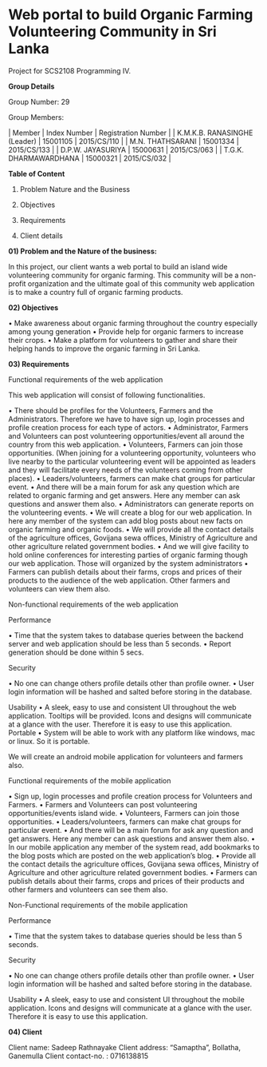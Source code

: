 # Web portal to build Organic Farming Volunteering Community in Sri Lanka
Project for SCS2108 Programming IV. 

**Group Details** 

Group Number: 29 

Group Members: 

 |  Member  | 	Index Number  | 	Registration Number  |
 |  K.M.K.B. RANASINGHE (Leader)  | 	15001105  | 	2015/CS/110  |
 | M.N. THATHSARANI  | 	15001334  | 	2015/CS/133  | 
 | D.P.W. JAYASURIYA |	15000631  | 	2015/CS/063  |
 | T.G.K. DHARMAWARDHANA  |	 15000321  |	2015/CS/032 | 


**Table of Content**

1.	Problem Nature and the Business                                      

2.	Objectives

3.	Requirements

4.	Client details



**01)	Problem and the Nature of the business:** 

In this project, our client wants a web portal to build an island wide volunteering community for organic farming. This community will be a non-profit organization and the ultimate goal of this community web application is to make a country full of organic farming products. 

**02)	Objectives** 

•	Make awareness about organic farming throughout the country especially among young generation 
•	Provide help for organic farmers to increase their crops. 
•	Make a platform for volunteers to gather and share their helping hands to improve the organic farming in Sri Lanka. 

**03)	Requirements**

Functional requirements of the web application

This web application will consist of following functionalities. 

•	There should be profiles for the Volunteers, Farmers and the Administrators. Therefore we have to have sign up, login processes and profile creation process for each type of actors. 
•	Administrator, Farmers and Volunteers can post volunteering opportunities/event all around the country from this web application. 
•	Volunteers, Farmers can join those opportunities. (When joining for a volunteering opportunity, volunteers who live nearby to the particular volunteering event will be appointed as leaders and they will facilitate every needs of the volunteers coming from other places). 
•	Leaders/volunteers, farmers can make chat groups for particular event. 
•	And there will be a main forum for ask any question which are related to organic farming and get answers. Here any member can ask questions and answer them also.
•	Administrators can generate reports on the volunteering events. 
•	We will create a blog for our web application. In here any member of the system can add blog posts about new facts on organic farming and organic foods.
•	We will provide all the contact details of the agriculture offices, Govijana sewa offices, Ministry of Agriculture and other agriculture related government bodies.
•	And we will give facility to hold online conferences for interesting parties of organic farming though our web application. Those will organized by the system administrators
•	Farmers can publish details about their farms, crops and prices of their products to the audience of the web application. Other farmers and volunteers can view them also.

Non-functional requirements of the web application

Performance 

•	Time that the system takes to database queries between the backend server and web application should be less than 5 seconds. 
•	Report generation should be done within 5 secs. 

Security 

•	No one can change others profile details other than profile owner. 
•	User login information will be hashed and salted before storing in the database.  

Usability 
•	A sleek, easy to use and consistent UI throughout the web application. Tooltips will be provided. Icons and designs will communicate at a glance with the user. Therefore it is easy to use this application. 
Portable 
•	System will be able to work with any platform like windows, mac or linux. So it is portable. 

We will create an android mobile application for volunteers and farmers also. 

Functional requirements of the mobile application 

•	Sign up, login processes and profile creation process for Volunteers and Farmers. 
•	Farmers and Volunteers can post volunteering opportunities/events island wide. 
•	Volunteers, Farmers can join those opportunities. 
•	Leaders/volunteers, farmers can make chat groups for particular event. 
•	And there will be a main forum for ask any question and get answers. Here any member can ask questions and answer them also.
•	In our mobile application any member of the system read, add bookmarks to the blog posts which are posted on the web application’s blog.
•	Provide all the contact details the agriculture offices, Govijana sewa offices, Ministry of Agriculture and other agriculture related government bodies.
•	Farmers can publish details about their farms, crops and prices of their products and other farmers and volunteers can see them also.

Non-Functional requirements of the mobile application 

Performance 

•	Time that the system takes to database queries should be less than 5 seconds. 

Security 

•	No one can change others profile details other than profile owner. 
•	User login information will be hashed and salted before storing in the database.  

Usability 
•	A sleek, easy to use and consistent UI throughout the mobile application. Icons and designs will communicate at a glance with the user. Therefore it is easy to use this application. 

**04)	Client**

Client name: Sadeep Rathnayake
Client address: “Samaptha”, Bollatha, Ganemulla
Client contact-no. : 0716138815

